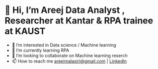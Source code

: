 # 👋 Hi, I’m Areej Data Analyst , Researcher at Kantar & RPA trainee at KAUST
- 👀 I’m interested in Data science / Machine learning
- 🌱 I’m currently learning RPA 
- 💞️ I’m looking to collaborate on Machine learning reserch 
- 📫 How to reach me areejmalasiri@gmail.com  |  [LinkedIn](https://www.linkedin.com/in/areej-asiri-/)
<!---
areejl/areejl is a ✨ special ✨ repository because its `README.md` (this file) appears on your GitHub profile.
You can click the Preview link to take a look at your changes.
--->
